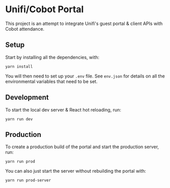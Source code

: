 # Unifi/Cobot Portal

This project is an attempt to integrate Unifi's guest portal & client APIs
with Cobot attendance.


## Setup

Start by installing all the dependencies, with:

    yarn install

You will then need to set up your `.env` file. See `env.json` for details on
all the environmental variables that need to be set.

## Development

To start the local dev server & React hot reloading, run:

    yarn run dev
    
## Production

To create a production build of the portal and start the production server,
run:

    yarn run prod

You can also just start the server without rebuilding the portal with:

    yarn run prod-server
